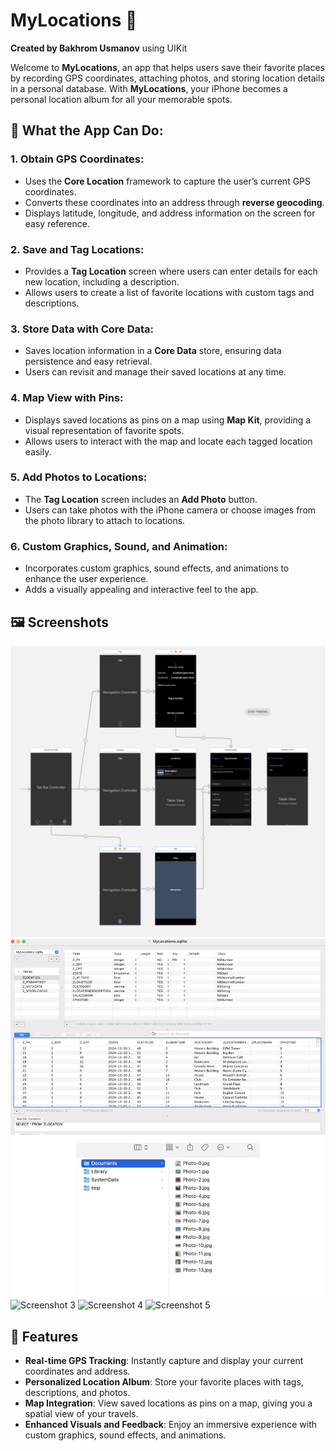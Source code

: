 # MyLocations 📍
**Created by Bakhrom Usmanov** using UIKit

Welcome to **MyLocations**, an app that helps users save their favorite places by recording GPS coordinates, attaching photos, and storing location details in a personal database. With **MyLocations**, your iPhone becomes a personal location album for all your memorable spots.

## 📱 What the App Can Do:

### 1. **Obtain GPS Coordinates**:
   - Uses the **Core Location** framework to capture the user’s current GPS coordinates.
   - Converts these coordinates into an address through **reverse geocoding**.
   - Displays latitude, longitude, and address information on the screen for easy reference.

### 2. **Save and Tag Locations**:
   - Provides a **Tag Location** screen where users can enter details for each new location, including a description.
   - Allows users to create a list of favorite locations with custom tags and descriptions.

### 3. **Store Data with Core Data**:
   - Saves location information in a **Core Data** store, ensuring data persistence and easy retrieval.
   - Users can revisit and manage their saved locations at any time.

### 4. **Map View with Pins**:
   - Displays saved locations as pins on a map using **Map Kit**, providing a visual representation of favorite spots.
   - Allows users to interact with the map and locate each tagged location easily.

### 5. **Add Photos to Locations**:
   - The **Tag Location** screen includes an **Add Photo** button.
   - Users can take photos with the iPhone camera or choose images from the photo library to attach to locations.

### 6. **Custom Graphics, Sound, and Animation**:
   - Incorporates custom graphics, sound effects, and animations to enhance the user experience.
   - Adds a visually appealing and interactive feel to the app.

## 🖼️ Screenshots

![Screenshot 1](Simulator%20Screenshot%20-%201.png)
![Screenshot 2](Simulator%20Screenshot%20-%202.png)
![Screenshot 3](Simulator%20Screenshot%20-%203.png)
![Screenshot 4](Simulator%20Screenshot%20-%204.png)
![Screenshot 5](Simulator%20Screenshot%20-%205.png)

## 🚀 Features
- **Real-time GPS Tracking**: Instantly capture and display your current coordinates and address.
- **Personalized Location Album**: Store your favorite places with tags, descriptions, and photos.
- **Map Integration**: View saved locations as pins on a map, giving you a spatial view of your travels.
- **Enhanced Visuals and Feedback**: Enjoy an immersive experience with custom graphics, sound effects, and animations.
